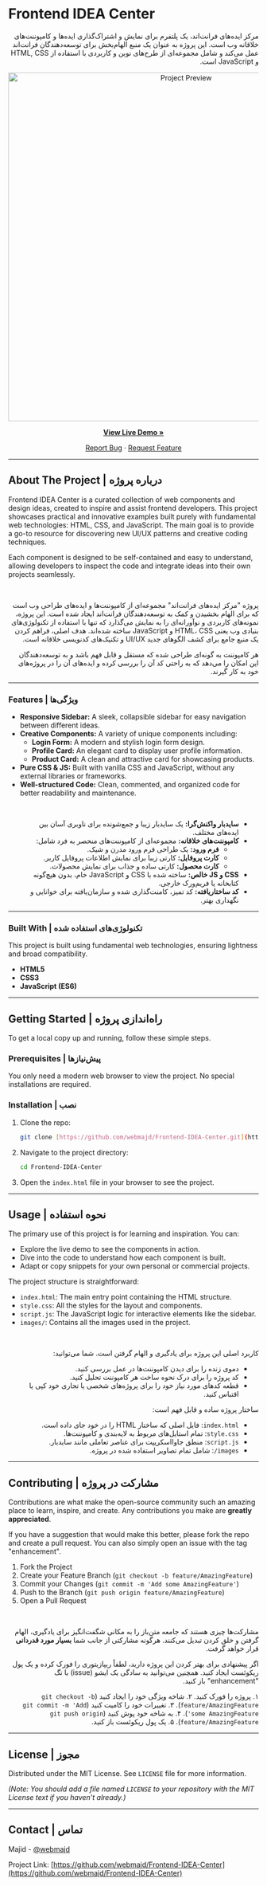 # Frontend IDEA Center

<div dir="rtl" align="right">

مرکز ایده‌های فرانت‌اند، یک پلتفرم برای نمایش و اشتراک‌گذاری ایده‌ها و کامپوننت‌های خلاقانه وب است. این پروژه به عنوان یک منبع الهام‌بخش برای توسعه‌دهندگان فرانت‌اند عمل می‌کند و شامل مجموعه‌ای از طرح‌های نوین و کاربردی با استفاده از HTML, CSS و JavaScript است.

</div>

<div align="center">
  <img src="https://webmajd.github.io/Frontend-IDEA-Center/images/preview.png" alt="Project Preview" width="700">
</div>

<p align="center">
  <a href="https://webmajd.github.io/Frontend-IDEA-Center/" target="_blank"><strong>View Live Demo »</strong></a>
</p>

<p align="center">
  <a href="https://github.com/webmajd/Frontend-IDEA-Center/issues">Report Bug</a>
  ·
  <a href="https://github.com/webmajd/Frontend-IDEA-Center/issues">Request Feature</a>
</p>

---

## About The Project | درباره پروژه

<div dir="ltr" align="left">

Frontend IDEA Center is a curated collection of web components and design ideas, created to inspire and assist frontend developers. This project showcases practical and innovative examples built purely with fundamental web technologies: HTML, CSS, and JavaScript. The main goal is to provide a go-to resource for discovering new UI/UX patterns and creative coding techniques.

Each component is designed to be self-contained and easy to understand, allowing developers to inspect the code and integrate ideas into their own projects seamlessly.

</div>

<br>

<div dir="rtl" align="right">

پروژه "مرکز ایده‌های فرانت‌اند" مجموعه‌ای از کامپوننت‌ها و ایده‌های طراحی وب است که برای الهام بخشیدن و کمک به توسعه‌دهندگان فرانت‌اند ایجاد شده است. این پروژه، نمونه‌های کاربردی و نوآورانه‌ای را به نمایش می‌گذارد که تنها با استفاده از تکنولوژی‌های بنیادی وب یعنی HTML، CSS و JavaScript ساخته شده‌اند. هدف اصلی، فراهم کردن یک منبع جامع برای کشف الگوهای جدید UI/UX و تکنیک‌های کدنویسی خلاقانه است.

هر کامپوننت به گونه‌ای طراحی شده که مستقل و قابل فهم باشد و به توسعه‌دهندگان این امکان را می‌دهد که به راحتی کد آن را بررسی کرده و ایده‌های آن را در پروژه‌های خود به کار گیرند.

</div>

---

### Features | ویژگی‌ها

<div dir="ltr" align="left">

- **Responsive Sidebar:** A sleek, collapsible sidebar for easy navigation between different ideas.
- **Creative Components:** A variety of unique components including:
  - **Login Form:** A modern and stylish login form design.
  - **Profile Card:** An elegant card to display user profile information.
  - **Product Card:** A clean and attractive card for showcasing products.
- **Pure CSS & JS:** Built with vanilla CSS and JavaScript, without any external libraries or frameworks.
- **Well-structured Code:** Clean, commented, and organized code for better readability and maintenance.

</div>

<br>

<div dir="rtl" align="right">

- **سایدبار واکنش‌گرا:** یک سایدبار زیبا و جمع‌شونده برای ناوبری آسان بین ایده‌های مختلف.
- **کامپوننت‌های خلاقانه:** مجموعه‌ای از کامپوننت‌های منحصر به فرد شامل:
  - **فرم ورود:** یک طراحی فرم ورود مدرن و شیک.
  - **کارت پروفایل:** کارتی زیبا برای نمایش اطلاعات پروفایل کاربر.
  - **کارت محصول:** کارتی ساده و جذاب برای نمایش محصولات.
- **CSS و JS خالص:** ساخته شده با CSS و JavaScript خام، بدون هیچ‌گونه کتابخانه یا فریم‌ورک خارجی.
- **کد ساختاریافته:** کد تمیز، کامنت‌گذاری شده و سازمان‌یافته برای خوانایی و نگهداری بهتر.

</div>

---

### Built With | تکنولوژی‌های استفاده شده

This project is built using fundamental web technologies, ensuring lightness and broad compatibility.

* **HTML5**
* **CSS3**
* **JavaScript (ES6)**

---

## Getting Started | راه‌اندازی پروژه

To get a local copy up and running, follow these simple steps.

### Prerequisites | پیش‌نیازها

You only need a modern web browser to view the project. No special installations are required.

### Installation | نصب

1.  Clone the repo:
    ```sh
    git clone [https://github.com/webmajd/Frontend-IDEA-Center.git](https://github.com/webmajd/Frontend-IDEA-Center.git)
    ```
2.  Navigate to the project directory:
    ```sh
    cd Frontend-IDEA-Center
    ```
3.  Open the `index.html` file in your browser to see the project.

---

## Usage | نحوه استفاده

<div dir="ltr" align="left">

The primary use of this project is for learning and inspiration. You can:
- Explore the live demo to see the components in action.
- Dive into the code to understand how each component is built.
- Adapt or copy snippets for your own personal or commercial projects.

The project structure is straightforward:
- `index.html`: The main entry point containing the HTML structure.
- `style.css`: All the styles for the layout and components.
- `script.js`: The JavaScript logic for interactive elements like the sidebar.
- `images/`: Contains all the images used in the project.

</div>

<br>

<div dir="rtl" align="right">

کاربرد اصلی این پروژه برای یادگیری و الهام گرفتن است. شما می‌توانید:
- دموی زنده را برای دیدن کامپوننت‌ها در عمل بررسی کنید.
- کد پروژه را برای درک نحوه ساخت هر کامپوننت تحلیل کنید.
- قطعه کدهای مورد نیاز خود را برای پروژه‌های شخصی یا تجاری خود کپی یا اقتباس کنید.

ساختار پروژه ساده و قابل فهم است:
- `index.html`: فایل اصلی که ساختار HTML را در خود جای داده است.
- `style.css`: تمام استایل‌های مربوط به لایه‌بندی و کامپوننت‌ها.
- `script.js`: منطق جاوااسکریپت برای عناصر تعاملی مانند سایدبار.
- `images/`: شامل تمام تصاویر استفاده شده در پروژه.

</div>

---

## Contributing | مشارکت در پروژه

<div dir="ltr" align="left">

Contributions are what make the open-source community such an amazing place to learn, inspire, and create. Any contributions you make are **greatly appreciated**.

If you have a suggestion that would make this better, please fork the repo and create a pull request. You can also simply open an issue with the tag "enhancement".

1.  Fork the Project
2.  Create your Feature Branch (`git checkout -b feature/AmazingFeature`)
3.  Commit your Changes (`git commit -m 'Add some AmazingFeature'`)
4.  Push to the Branch (`git push origin feature/AmazingFeature`)
5.  Open a Pull Request

</div>

<br>

<div dir="rtl" align="right">

مشارکت‌ها چیزی هستند که جامعه متن‌باز را به مکانی شگفت‌انگیز برای یادگیری، الهام گرفتن و خلق کردن تبدیل می‌کنند. هرگونه مشارکتی از جانب شما **بسیار مورد قدردانی** قرار خواهد گرفت.

اگر پیشنهادی برای بهتر کردن این پروژه دارید، لطفاً ریپازیتوری را فورک کرده و یک پول ریکوئست ایجاد کنید. همچنین می‌توانید به سادگی یک ایشو (issue) با تگ "enhancement" باز کنید.

۱. پروژه را فورک کنید.
۲. شاخه ویژگی خود را ایجاد کنید (`git checkout -b feature/AmazingFeature`).
۳. تغییرات خود را کامیت کنید (`git commit -m 'Add some AmazingFeature'`).
۴. به شاخه خود پوش کنید (`git push origin feature/AmazingFeature`).
۵. یک پول ریکوئست باز کنید.

</div>

---

## License | مجوز

Distributed under the MIT License. See `LICENSE` file for more information.

*(Note: You should add a file named `LICENSE` to your repository with the MIT License text if you haven't already.)*

---

## Contact | تماس

Majid - [@webmajd](https://github.com/webmajd)

Project Link: [https://github.com/webmajd/Frontend-IDEA-Center](https://github.com/webmajd/Frontend-IDEA-Center)

</div>